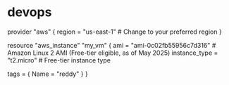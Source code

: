# devops
provider "aws" {
  region = "us-east-1"  # Change to your preferred region
}

resource "aws_instance" "my_vm" {
  ami           = "ami-0c02fb55956c7d316" # Amazon Linux 2 AMI (Free-tier eligible, as of May 2025)
  instance_type = "t2.micro"             # Free-tier instance type

  tags = {
    Name = "reddy"
  }
}

